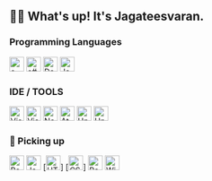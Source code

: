 ## 🤙🏻 What's up! It's Jagateesvaran.

### Programming Languages 

[<img alt="c++" width="26px" src="https://img.icons8.com/color/240/000000/c-plus-plus-logo.png" />](http://www.cplusplus.com/)
[<img alt="c#" width="26px" src="https://img.icons8.com/ios-filled/128/000000/c-sharp-logo.png" />](https://docs.microsoft.com/en-us/dotnet/csharp//)
[<img alt="Dart" width="26px" src="https://img.icons8.com/color/48/000000/dart.png" />](https://dart.dev/)
[<img alt="Java" width="26px" src="https://img.icons8.com/nolan/64/java-coffee-cup-logo.png" />](https://www.programiz.com/java-programming)

### IDE / TOOLS

[<img alt="Visual Studio" width="26px" src="https://img.icons8.com/color/48/000000/visual-studio.png" />](https://visualstudio.microsoft.com/)
[<img alt="Visual Studio Code" width="26px" src="https://img.icons8.com/fluent/48/000000/visual-studio-code-2019.png" />](https://code.visualstudio.com/)
[<img alt="NetBeans" width="26px" src="https://img.icons8.com/windows/32/000000/netbeans.png" />](https://netbeans.apache.org/)
[<img alt="Atom" width="26px" src="https://img.icons8.com/clouds/100/000000/atom-editor.png" />](https://atom.io/)
[<img alt="Unity" width="26px" src="https://img.icons8.com/ios-filled/50/000000/unity.png" />](https://unity.com/)
[<img alt="Unreal" width="26px" src="https://img.icons8.com/nolan/64/unreal-engine.png" />](https://www.unrealengine.com/en-US/)




### 📝 Picking up

[<img alt="React" width="26px" src="https://img.icons8.com/ultraviolet/50/000000/react.png" />](https://reactjs.org/)
[<img alt="Javascript" width="26px" src="https://img.icons8.com/color/48/000000/javascript.png" />](https://www.javascript.com/)
[<img alt="HTML" width="26px" src="https://img.icons8.com/color/48/000000/html-5.png" />]
[<img alt="CSS" width="26px" src="https://img.icons8.com/officexs/16/000000/css.png" />]
[<img alt="Redux" width="26px" src="https://img.icons8.com/color/48/000000/redux.png" />](https://redux.js.org/introduction/getting-started)
[<img alt="Wireshark" width="26px" src="https://img.icons8.com/doodle/48/000000/shark.png" />](https://www.wireshark.org/)
